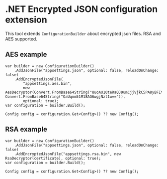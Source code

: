 # .NET Encrypted JSON configuration extension
This tool extends `ConfigurationBuilder` about encrypted json files. RSA and AES supported.

## AES example
```
var builder = new ConfigurationBuilder()
    .AddJsonFile("appsettings.json", optional: false, reloadOnChange: false)
    .AddEncryptedJsonFile(
        "appsettings.aes.bin",
        new AesDecryptor(Convert.FromBase64String("8uoAU10teRaQJ9umCjjVjkC5PA8yBFItW2TDsWbhQME="), Convert.FromBase64String("QaUqmm51M18AG6wgjNzt1w==")),
        optional: true);
var configuration = builder.Build();

Config config = configuration.Get<Config>() ?? new Config();
```

## RSA example
```
var builder = new ConfigurationBuilder()
    .AddJsonFile("appsettings.json", optional: false, reloadOnChange: false)
    .AddEncryptedJsonFile("appsettings.rsa.bin", new RsaDecryptor(certificate), optional: true);
var configuration = builder.Build();

Config config = configuration.Get<Config>() ?? new Config();
```